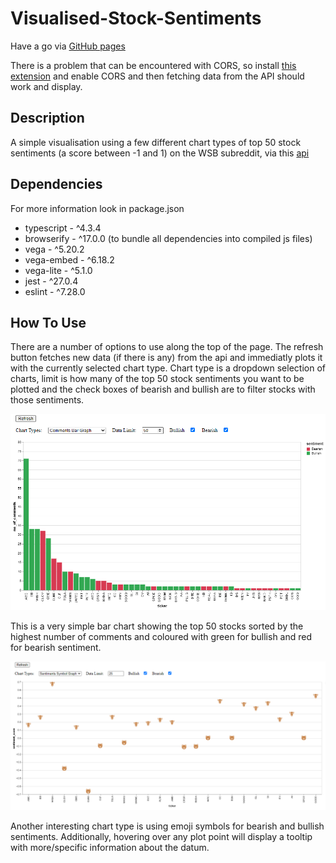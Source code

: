 # Visualised-Stock-Sentiments

Have a go via <a href="https://unknown807.github.io/Visualised-Stock-Sentiments/">GitHub pages</a>

There is a problem that can be encountered with CORS, so install <a href="https://chrome.google.com/webstore/detail/allow-cors-access-control/lhobafahddgcelffkeicbaginigeejlf?hl=en">this extension</a> and enable CORS and then fetching data from the API should work and display.

## Description

A simple visualisation using a few different chart types of top 50 stock sentiments (a score between -1 and 1) on the WSB subreddit, via this <a href="https://dashboard.nbshare.io/apps/reddit/api/">api</a>

## Dependencies

For more information look in package.json

- typescript - ^4.3.4
- browserify - ^17.0.0 (to bundle all dependencies into compiled js files)
- vega - ^5.20.2
- vega-embed - ^6.18.2
- vega-lite - ^5.1.0
- jest - ^27.0.4
- eslint - ^7.28.0

## How To Use

There are a number of options to use along the top of the page. The refresh button fetches new data (if there is any) from the api and immediatly plots it with the currently selected chart type. Chart type is a dropdown selection of charts, limit is how many of the top 50 stock sentiments you want to be plotted and the check boxes of bearish and bullish are to filter stocks with those sentiments.

![](/imgs/img1.PNG)

This is a very simple bar chart showing the top 50 stocks sorted by the highest number of comments and coloured with green for bullish and red for bearish sentiment.

![](/imgs/img2.PNG)

Another interesting chart type is using emoji symbols for bearish and bullish sentiments. Additionally, hovering over any plot point will display a tooltip with more/specific information about the datum.

